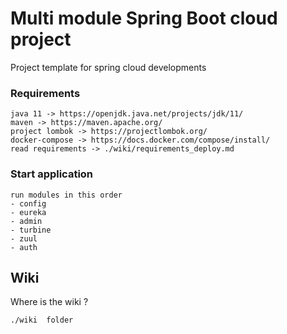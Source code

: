# Multi module Spring Boot cloud project

Project template for spring cloud developments

### Requirements 
````
java 11 -> https://openjdk.java.net/projects/jdk/11/
maven -> https://maven.apache.org/
project lombok -> https://projectlombok.org/
docker-compose -> https://docs.docker.com/compose/install/
read requirements -> ./wiki/requirements_deploy.md
````

### Start application
````
run modules in this order
- config
- eureka
- admin
- turbine
- zuul
- auth
````

## Wiki 

Where is the wiki ?
````
./wiki  folder
````
